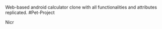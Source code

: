 Web-based android calculator clone with all functionalities and attributes replicated. #Pet-Project

Nicr 

